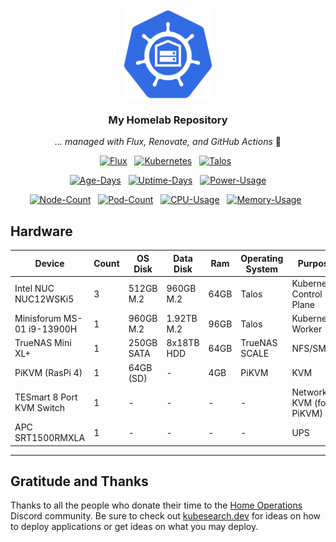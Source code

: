 <div align="center">

<img src="https://raw.githubusercontent.com/perryhuynh/homelab/main/docs/src/assets/logo.png" align="center" width="144px" height="144px"/>

### My Homelab Repository

_... managed with Flux, Renovate, and GitHub Actions_ 🤖

</div>

<div align="center">

[![Flux](https://img.shields.io/endpoint?url=https%3A%2F%2Fkromgo.perryhuynh.com%2Fflux_version&style=for-the-badge&logo=flux&logoColor=326ce5&color=1a1a1a&label=%20)](https://fluxcd.io)&nbsp;&nbsp;
[![Kubernetes](https://img.shields.io/endpoint?url=https%3A%2F%2Fkromgo.perryhuynh.com%2Fkubernetes_version&style=for-the-badge&logo=kubernetes&logoColor=white&color=296dea&label=%20)](https://kubernetes.io)&nbsp;&nbsp;
[![Talos](https://img.shields.io/endpoint?url=https%3A%2F%2Fkromgo.perryhuynh.com%2Ftalos_version&style=for-the-badge&logo=talos&logoColor=f81f25&color=433448&label=%20)](https://talos.dev)&nbsp;&nbsp;

</div>

<div align="center">

[![Age-Days](https://img.shields.io/endpoint?url=https%3A%2F%2Fkromgo.perryhuynh.com%2Fquery%3Fformat%3Dendpoint%26metric%3Dcluster_age_days&style=flat-square&label=Age)](https://github.com/kashalls/kromgo/)&nbsp;&nbsp;
[![Uptime-Days](https://img.shields.io/endpoint?url=https%3A%2F%2Fkromgo.perryhuynh.com%2Fquery%3Fformat%3Dendpoint%26metric%3Dcluster_uptime_days&style=flat-square&label=Uptime)](https://github.com/kashalls/kromgo/)&nbsp;&nbsp;
[![Power-Usage](https://img.shields.io/endpoint?url=https%3A%2F%2Fkromgo.perryhuynh.com%2Fquery%3Fformat%3Dendpoint%26metric%3Dcluster_power_usage&style=flat-square&label=Power)](https://github.com/kashalls/kromgo/)

</div>

<div align="center">

[![Node-Count](https://img.shields.io/endpoint?url=https%3A%2F%2Fkromgo.perryhuynh.com%2Fquery%3Fformat%3Dendpoint%26metric%3Dcluster_node_count&style=flat-square&label=Nodes)](https://github.com/kashalls/kromgo/)&nbsp;&nbsp;
[![Pod-Count](https://img.shields.io/endpoint?url=https%3A%2F%2Fkromgo.perryhuynh.com%2Fquery%3Fformat%3Dendpoint%26metric%3Dcluster_pod_count&style=flat-square&label=Pods)](https://github.com/kashalls/kromgo/)&nbsp;&nbsp;
[![CPU-Usage](https://img.shields.io/endpoint?url=https%3A%2F%2Fkromgo.perryhuynh.com%2Fquery%3Fformat%3Dendpoint%26metric%3Dcluster_cpu_usage&style=flat-square&label=CPU)](https://github.com/kashalls/kromgo/)&nbsp;&nbsp;
[![Memory-Usage](https://img.shields.io/endpoint?url=https%3A%2F%2Fkromgo.perryhuynh.com%2Fquery%3Fformat%3Dendpoint%26metric%3Dcluster_memory_usage&style=flat-square&label=Memory)](https://github.com/kashalls/kromgo/)&nbsp;&nbsp;

</div>

## Hardware

| Device                        | Count | OS Disk    | Data Disk    | Ram   | Operating System | Purpose                  |
|-------------------------------|-------|------------|--------------|-------|------------------|--------------------------|
| Intel NUC NUC12WSKi5          | 3     | 512GB M.2  | 960GB M.2    | 64GB  | Talos            | Kubernetes Control Plane |
| Minisforum MS-01 i9-13900H    | 1     | 960GB M.2  | 1.92TB M.2   | 96GB  | Talos            | Kubernetes Worker        |
| TrueNAS Mini XL+              | 1     | 250GB SATA | 8x18TB HDD   | 64GB  | TrueNAS SCALE    | NFS/SMB                  |
| PiKVM (RasPi 4)               | 1     | 64GB (SD)  | -            | 4GB   | PiKVM            | KVM                      |
| TESmart 8 Port KVM Switch     | 1     | -          | -            | -     | -                | Network KVM (for PiKVM)  |
| APC SRT1500RMXLA              | 1     | -          | -            | -     | -                | UPS                      |
---

## Gratitude and Thanks

Thanks to all the people who donate their time to the [Home Operations](https://discord.gg/home-operations) Discord community. Be sure to check out [kubesearch.dev](https://kubesearch.dev/) for ideas on how to deploy applications or get ideas on what you may deploy.
